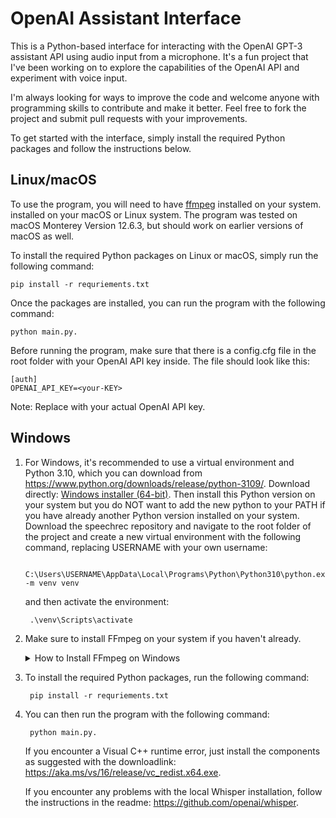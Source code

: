 # OpenAI Assistant Interface
This is a Python-based interface for interacting with the OpenAI GPT-3 assistant API using audio input from a microphone. It's a fun project that I've been working on to explore the capabilities of the OpenAI API and experiment with voice input.

I'm always looking for ways to improve the code and welcome anyone with programming skills to contribute and make it better. Feel free to fork the project and submit pull requests with your improvements.

To get started with the interface, simply install the required Python packages and follow the instructions below.


## Linux/macOS
To use the program, you will need to have [ffmpeg](https://ffmpeg.org/download.html) installed on your system.  installed on your macOS or Linux system. The program was tested on macOS Monterey Version 12.6.3, but should work on earlier versions of macOS as well.

To install the required Python packages on Linux or macOS, simply run the following command:

    pip install -r requriements.txt

Once the packages are installed, you can run the program with the following command:

    python main.py.

Before running the program, make sure that there is a config.cfg file in the root folder with your OpenAI API key inside. The file should look like this:

    [auth]
    OPENAI_API_KEY=<your-KEY>

Note: Replace <your-KEY> with your actual OpenAI API key.

## Windows

1. For Windows, it's recommended to use a virtual environment and Python 3.10, which you can download from https://www.python.org/downloads/release/python-3109/. Download directly: [Windows installer (64-bit)](https://www.python.org/ftp/python/3.10.9/python-3.10.9-amd64.exe). Then install this Python version on your system but you do NOT want to add the new python to your PATH if you have already another Python version installed on your system. Download the speechrec repository and navigate to the root folder of the project and create a new virtual environment with the following command, replacing USERNAME with your own username:

        C:\Users\USERNAME\AppData\Local\Programs\Python\Python310\python.exe -m venv venv
    and then activate the environment:

        .\venv\Scripts\activate


2. Make sure to install FFmpeg on your system if you haven't already. 
    <details>
    <summary>How to Install FFmpeg on Windows</summary>
    as part of a larger installation
    Visit the [FFmpeg website](https://ffmpeg.org/download.html) and download the latest Windows build version that matches your system (64-bit). Or go directly to [BtbN](https://github.com/BtbN/FFmpeg-Builds/releases) and download [ffmpeg-master-latest-win64-gpl.zip
    ](https://github.com/BtbN/FFmpeg-Builds/releases/download/latest/ffmpeg-master-latest-win64-gpl.zip)

    Extract the downloaded archive into a folder of your choice. It is recommended to keep the folder path short to avoid issues with long file names.

    Add the path to the FFmpeg folder to the system environment variable "Path". To do this, follow these steps:
    - Right-click on "Computer" and select "Properties".
    - Click on "Advanced system settings".
    - Click on "Environment Variables".
    - Under "System variables", look for the variable "Path" and click on "Edit".
    - Click on "New" and enter the path to the FFmpeg folder (e.g. "C:\ffmpeg\bin").
    - Click on "OK" to close all windows.

    Test that the installation was successful by opening a command prompt and typing ffmpeg -version. If the installation was successful, you should see the version information for FFmpeg displayed in the command prompt.

    Note: If you encounter any issues during installation or use of FFmpeg, refer to the official FFmpeg documentation or search for solutions online.
    </details>

3. To install the required Python packages, run the following command:

        pip install -r requriements.txt

4. You can then run the program with the following command:

        python main.py.

    If you encounter a Visual C++ runtime error, just install the components as suggested with the downloadlink: https://aka.ms/vs/16/release/vc_redist.x64.exe.

    If you encounter any problems with the local Whisper installation, follow the instructions in the readme: https://github.com/openai/whisper.
